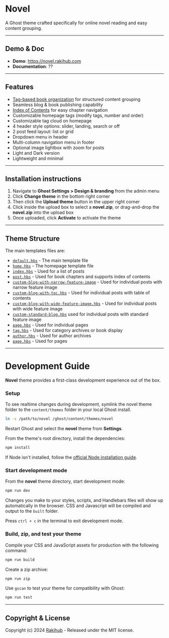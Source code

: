 # Novel

A Ghost theme crafted specifically for online novel reading and easy content grouping.

----

## Demo & Doc
+ **Demo**: https://novel.rakihub.com
+ **Documentation**: ??

----

## Features
+ [Tag-based book organization](https://novel.rakihub.com/tag/a-womans-trust/) for structured content grouping
+ Seamless blog & book publishing capability
+ [Index of Contents](https://novel.rakihub.com/monella/) for easy chapter navigation
+ Customizable homepage tags (modify tags, number and order)
+ Customizable tag cloud on homepage
+ 4 header style options: slider, landing, search or off
+ 2 post feed layout: list or grid
+ Dropdown menu in header
+ Multi-column navigation menu in footer
+ Optional image lightbox with zoom for posts
+ Light and Dark version
+ Lightweight and minimal

----

## Installation instructions

1. Navigate to **Ghost Settings > Design & branding** from the admin menu
2. Click **Change theme** in the bottom right corner
3. Then click the **Upload theme** button in the upper right corner
4. Click inside the upload box to select a **novel.zip**, or drag-and-drop the **novel.zip** into the upload box
5. Once uploaded, click **Activate** to activate the theme

----

## Theme Structure

The main templates files are:

- [`default.hbs`](default.hbs) - The main template file
- [`home.hbs`](home.hbs) - The homepage template file
- [`index.hbs`](index.hbs) - Used for a list of posts
- [`post.hbs`](post.hbs) - Used for book chapters and supports index of contents
- [`custom-blog-with-narrow-feature-image`](custom-blog-with-narrow-feature-image.hbs) - Used for individual posts with narrow feature image
- [`custom-blog-with-toc.hbs`](custom-blog-with-toc.hbs) - Used for individual posts with table of contents
- [`custom-blog-with-wide-feature-image.hbs`](custom-blog-with-wide-feature-image.hbs) - Used for individual posts with wide feature image
- [`custom-standard-blog.hbs`](custom-standard-blog.hbs) used for individual posts with standard feature image
- [`page.hbs`](page.hbs) - Used for individual pages
- [`tag.hbs`](tag.hbs) - Used for category archives or book display
- [`author.hbs`](author.hbs) - Used for author archives
- [`page.hbs`](page.hbs) - Used for pages

----

# Development Guide

**Novel** theme provides a first-class development experience out of the box.

### Setup

To see realtime changes during development, symlink the novel theme folder to the `content/themes` folder in your local Ghost install.

```bash
ln -s /path/to/novel /ghost/content/themes/novel
```

Restart Ghost and select the **novel** theme from **Settings**.

From the theme's root directory, install the dependencies:

```bash
npm install
```

If Node isn't installed, follow the [official Node installation guide](https://nodejs.org/).

### Start development mode

From the **novel** theme directory, start development mode:

```bash
npm run dev
```

Changes you make to your styles, scripts, and Handlebars files will show up automatically in the browser. CSS and Javascript will be compiled and output to the `built` folder.

Press `ctrl + c` in the terminal to exit development mode.

### Build, zip, and test your theme

Compile your CSS and JavaScript assets for production with the following command:

```bash
npm run build
```

Create a zip archive:

```bash
npm run zip
```

Use `gscan` to test your theme for compatibility with Ghost:

```bash
npm run test
```

----

## Copyright & License

Copyright (c) 2024 [Rakihub](https://rakihub.com) - Released under the MIT license.
